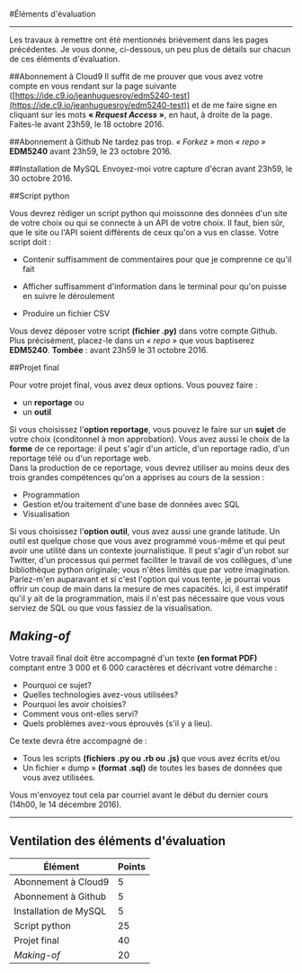 #Éléments d'évaluation

-----

Les travaux à remettre ont été mentionnés brièvement dans les pages précédentes. Je vous donne, ci-dessous, un peu plus de détails sur chacun de ces éléments d'évaluation.

##Abonnement à Cloud9
Il suffit de me prouver que vous avez votre compte en vous rendant sur la page suivante ([https://ide.c9.io/jeanhuguesroy/edm5240-test](https://ide.c9.io/jeanhuguesroy/edm5240-test)) et de me faire signe en cliquant sur les mots **«&nbsp;_Request Access_&nbsp;»**, en haut, à droite de la page. Faites-le avant 23h59, le 18 octobre 2016.

##Abonnement à Github
Ne tardez pas trop. *«&nbsp;Forkez&nbsp;»* mon *«&nbsp;repo&nbsp;»* **EDM5240** avant 23h59, le 23 octobre 2016.

##Installation de MySQL
Envoyez-moi votre capture d'écran avant 23h59, le 30 octobre 2016.

##Script python

Vous devrez rédiger un script python qui moissonne des données d'un site de votre choix ou qui se connecte à un API de votre choix. Il faut, bien sûr, que le site ou l'API soient différents de ceux qu'on a vus en classe. Votre script doit&nbsp;:

- Contenir suffisamment de commentaires pour que je comprenne ce qu'il fait

- Afficher suffisamment d'information dans le terminal pour qu'on puisse en suivre le déroulement

- Produire un fichier CSV

Vous devez déposer votre script **(fichier .py)** dans votre compte Github. Plus précisément, placez-le dans un *«&nbsp;repo&nbsp;»* que vous baptiserez **EDM5240**. **Tombée**&nbsp;: avant 23h59 le 31 octobre 2016.

##Projet final

Pour votre projet final, vous avez deux options. Vous pouvez faire&nbsp;:

- un **reportage** ou
- un **outil**

Si vous choisissez l'**option reportage**, vous pouvez le faire sur un **sujet** de votre choix (conditonnel à mon approbation). Vous avez aussi le choix de la **forme** de ce reportage: il peut s'agir d'un article, d'un reportage radio, d'un reportage télé ou d'un reportage web.<br>
Dans la production de ce reportage, vous devrez utiliser au moins deux des trois grandes compétences qu'on a apprises au cours de la session&nbsp;:

- Programmation
- Gestion et/ou traitement d'une base de données avec SQL
- Visualisation

Si vous choisissez l'**option outil**, vous avez aussi une grande latitude. Un outil est quelque chose que vous avez programmé vous-même et qui peut avoir une utilité dans un contexte journalistique. Il peut s'agir d'un robot sur Twitter, d'un processus qui permet faciliter le travail de vos collègues, d'une bibliothèque python originale; vous n'êtes limités que par votre imagination. Parlez-m'en auparavant et si c'est l'option qui vous tente, je pourrai vous offrir un coup de main dans la mesure de mes capacités. Ici, il est impératif qu'il y ait de la programmation, mais il n'est pas nécessaire que vous vous serviez de SQL ou que vous fassiez de la visualisation.

## *Making-of*

Votre travail final doit être accompagné d'un texte **(en format PDF)** comptant entre 3&nbsp;000 et 6&nbsp;000 caractères et décrivant votre démarche&nbsp;:

- Pourquoi ce sujet?
- Quelles technologies avez-vous utilisées?
- Pourquoi les avoir choisies?
- Comment vous ont-elles servi?
- Quels problèmes avez-vous éprouvés (s'il y a lieu).

Ce texte devra être accompagné de&nbsp;:

- Tous les scripts **(fichiers .py ou .rb ou .js)** que vous avez écrits et/ou
- Un fichier «&nbsp;dump&nbsp;» **(format .sql)** de toutes les bases de données que vous avez utilisées.

Vous m'envoyez tout cela par courriel avant le début du dernier cours (14h00, le 14 décembre 2016).

-----
## Ventilation des éléments d'évaluation

| Élément | Points |
|---|---|
| Abonnement à Cloud9 | 5 |
| Abonnement à Github | 5 |
| Installation de MySQL | 5 |
| Script python | 25 |
| Projet final | 40 |
| *Making-of* | 20 |
